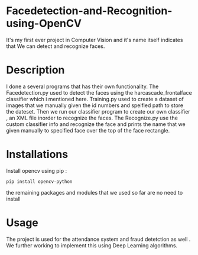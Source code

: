 # Facedetection-and-Recognition-using-OpenCV
It's my first ever project in Computer Vision and it's name itself indicates that We can detect and recognize faces.

# Description 
I done a several programs that has their own functionality. The Facedetection.py used to detect the faces using the harcascade_frontalface classifier which i mentioned here. Training.py used to create a dataset of images that we manually given the id numbers and speified path to store the dateset. Then we run our classifier program to create our own classifier , an XML file inorder to recognize the faces. The Recognize.py use the custom classifier info and recognize the face and prints the name that we given manually to specified face over the top of the face rectangle.

# Installations
Install opencv using pip :
```
pip install opencv-python
```
the remaining packages and modules that we used so far are no need to install 

# Usage
The project is used for the attendance system and fraud detetction as well . We further working to implement this using Deep Learning algorithms. 
